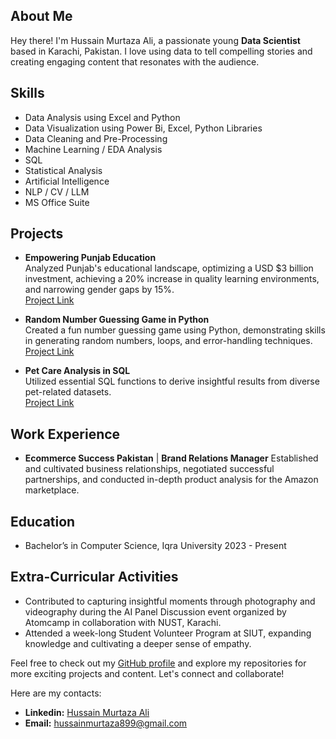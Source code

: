 ## About Me
Hey there! I'm Hussain Murtaza Ali, a passionate young **Data Scientist** based in Karachi, Pakistan. I love using data to tell compelling stories and creating engaging content that resonates with the audience.

## Skills
- Data Analysis using Excel and Python
- Data Visualization using Power Bi, Excel, Python Libraries
- Data Cleaning and Pre-Processing
- Machine Learning / EDA Analysis
- SQL
- Statistical Analysis
- Artificial Intelligence
- NLP / CV / LLM
- MS Office Suite

## Projects
- **Empowering Punjab Education**  
  Analyzed Punjab's educational landscape, optimizing a USD $3 billion investment, achieving a 20% increase in quality learning environments, and narrowing gender gaps by 15%.  
  [Project Link](https://shorturl.at/qBTX3)

- **Random Number Guessing Game in Python**  
  Created a fun number guessing game using Python, demonstrating skills in generating random numbers, loops, and error-handling techniques.  
  [Project Link](https://shorturl.at/inAR9)

- **Pet Care Analysis in SQL**  
  Utilized essential SQL functions to derive insightful results from diverse pet-related datasets.  
  [Project Link](https://shorturl.at/pLQ67)

## Work Experience
- **Ecommerce Success Pakistan**  | **Brand Relations Manager**
  Established and cultivated business relationships, negotiated successful partnerships, and conducted in-depth product analysis for the Amazon marketplace.

## Education
- Bachelor’s in Computer Science, Iqra University
  2023 - Present

## Extra-Curricular Activities
- Contributed to capturing insightful moments through photography and videography during the AI Panel Discussion event organized by Atomcamp in collaboration with NUST, Karachi.
- Attended a week-long Student Volunteer Program at SIUT, expanding knowledge and cultivating a deeper sense of empathy.

Feel free to check out my [GitHub profile](https://github.com/HussainM899) and explore my repositories for more exciting projects and content. Let's connect and collaborate!

Here are my contacts: 
- **Linkedin:** [Hussain Murtaza Ali](https://www.linkedin.com/in/hussain-murtaza-ali)
- **Email:** hussainmurtaza899@gmail.com
